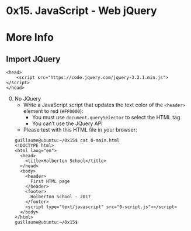 # 0x15. JavaScript - Web jQuery

# More Info
## Import JQuery
```
<head>
    <script src="https://code.jquery.com/jquery-3.2.1.min.js"></script>
</head>
```


0. No JQuery
	- Write a JavaScript script that updates the text color of the `<header>` element to red (`#FF0000`):
		- You must use `document.querySelector` to select the HTML tag
		- You can’t use the JQuery API
	- Please test with this HTML file in your browser:
	```
	guillaume@ubuntu:~/0x15$ cat 0-main.html 
	<!DOCTYPE html>
	<html lang="en">
	  <head>
	    <title>Holberton School</title>
	  </head>
	  <body>
	    <header> 
	      First HTML page
	    </header>
	    <footer>
	      Holberton School - 2017
	    </footer>
	    <script type="text/javascript" src="0-script.js"></script>
	  </body>
	</html>
	guillaume@ubuntu:~/0x15$ 
	```
